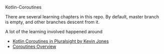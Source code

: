 Kotlin-Coroutines

There are several learning chapters in this repo.
By default, master branch is empty, and other branches descent from it.

A lot of the learning involved happened around
* [Kotlin Coroutines in Pluralsight by Kevin Jones](https://www.pluralsight.com/courses/kotlin-using-coroutines)
* [Coroutines Overview](https://kotlinlang.org/docs/coroutines-overview.html)